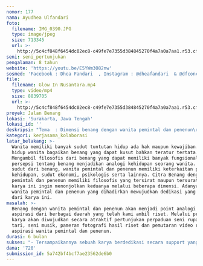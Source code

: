 ```yaml
---
nomor: 177
nama: Ayudhea Ulfandari
foto:
  filename: IMG_0390.JPG
  type: image/jpeg
  size: 713345
  url: >-
    http://5c4cf848f6454dc02ec8-c49fe7e7355d384845270f4a7a0a7aa1.r53.cf2.rackcdn.com/27164b5d-5f5b-47d0-890d-3d6f2a2e1938/IMG_0390.JPG
seni: seni_pertunjukan
pengalaman: 8 tahun
website: 'https://youtu.be/E5YWm3O82nw'
sosmed: 'Facebook : Dhea Fandari  , Instagram : @dheafandari  & @dfconceptual'
file:
  filename: Glow In Nusantara.mp4
  type: video/mp4
  size: 8839705
  url: >-
    http://5c4cf848f6454dc02ec8-c49fe7e7355d384845270f4a7a0a7aa1.r53.cf2.rackcdn.com/d7b38a97-4393-45ff-a652-59c8c3b5e4a0/Glow%20In%20Nusantara.mp4
proyek: Jalan Benang
lokasi: 'Surakarta, Jawa Tengah'
lokasi_id: ''
deskripsi: "Tema  : Dimensi benang dengan wanita pemintal dan penenun\r\nDimensi yang menggambarkan keterkaitan antara benang dengan wanita pemintal dan penenun. Sosok  wanita serta benang secara visual akan teraplikasi melalui beberapa dimensi dengan property artistik sebagai berikut :\r\n•\t2 dimensi ( Lukisan wayang beber sosok wanita pemintal dan penenun kain)\r\n•\t3 dimensi ( Bayangan wujud seorang wanita dengan benang)\r\n•\t4 dimensi ( wujud penari wanita dengan menggunakan artistik benang Glow in the dark juga Body Painting pola motif kain tenun serta simbolik feminisme terlukis di tubuh  dan  wujud asli 2 orang Wanita pemintal dan penenun )\r\nSecara pertunjukan dengan harapan karya ini dapat di pentaskan secara roadshow ke beberapa Kota seperti Kota Solo, Jakarta, Bali, Palu (Sulawesi).\r\nMenghadirkan wanita pemintal dan penenun sebagai wujud support serta dedikasi untuk perwakilan dari wanita - wanita pemintal penenun di Indonesia. Akan adanya kolaborasi bersama pelukis wayang beber yaitu Dani Iswardana, komposisi tampilan seni lukis tubuh bersama Novi Aryanti dan Agasty Maulida. Adapun pendukung musik kontemporer orkestra yang akan diciptakan oleh musisi  Bapak Jassin Burhan. \r\nKonten Karya : Adanya riset sebelum proses karya pengumpulan aspirasi wanita - wanita pemintal dan penenun,proses karya, pertunjukan, pameran fotografi serta pemutaran video dokumentasi sebagai pendukung pementasan tari karya seni Jalan Benang.\r\n"
kategori: kerjasama_kolaborasi
latar_belakang: >-
  Wanita memiliki banyak sudut tuntutan hidup ada hak maupun kewajiban. Alur
  hidup wanita bagaikan benang yang dapat kusut bahkan teratur tertata.
  Mengambil filosofis dari benang yang dapat memiliki banyak fungsional serta
  persepsi tentang benang menjadikan analogi kehidupan seorang wanita. Melihat
  sudut dari benang, wanita pemintal dan penenun memiliki keterkaitan pada unsur
  kehidupan, sudut ekonomi, psikologis serta lainnya. Citra Benang dengan wanita
  pemintal dan penenun memiliki filosofis yang tersirat maupun tersurat maka
  karya ini ingin menonjolkan keduanya melalui beberapa dimensi. Adanya 2 orang
  wanita pemintal dan penenun yang dihadirkan mewujudkan dedikasi yang nyata
  dari karya ini.
masalah: >-
  Benang dengan wanita pemintal dan penenun akan menjadi point analogi dalam
  aspirasi dari berbagai daerah yang telah kami ambil riset. Melalui proses
  karya akan diwujudkan secara atraktif pertunjukan perpaduan seni rupa, seni
  tari, seni musik, pameran fotografi hasil riset dan pemutaran video riset
  aspirasi wanita pemintal dan penenun.
durasi: 6 bulan
sukses: "- Tersampaikannya sebuah karya berdedikasi secara support yang ditujukan kepada para wanita pemintal dan penenun \r\n- Terdokumentasi aspirasi dari para wanita pemintal dan penenun yang dapat terpublish secara video, foto dan buku.\r\nDapat memberi peluang respon support besar untuk para pemerhati perempuan dalam bidang seni budaya (terutama ditujukan untuk para perwakilan pemintal dan penenun wanita Indonesia)  \r\n"
dana: '720'
submission_id: 5a742bf4bcf7ae23562de6b0
---
```

